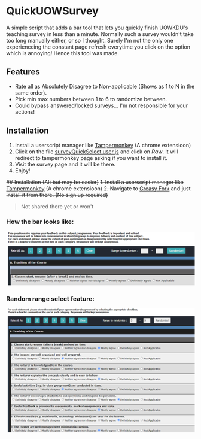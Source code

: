 # QuickUOWSurvey
A simple script that adds a bar tool that lets you quickly finish UOWKDU's teaching survey in less than a minute. Normally
such a survey wouldn't take too long manually either, or so I thought. Surely I'm not the only one experienceing the constant
page refresh everytime you click on the option which is annoying! Hence this tool was made.

## Features
- Rate all as Absolutely Disagree to Non-applicable (Shows as 1 to N in the same order).
- Pick min max numbers between 1 to 6 to randomize between.
- Could bypass answered/locked surveys... I'm not responsible for your actions!

## Installation
1. Install a userscript manager like [Tampermonkey](https://www.tampermonkey.net/) (A chrome extensioon)
2. Click on the file [surveyQuickSelect.user.js](https://github.com/HageFX-78/QuickUOWSurvey/raw/main/surveyQuickSelect.user.js) and click on *Raw*. It will redirect to tampermonkey page asking if you want to install it.
3. Visit the survey page and it will be there.
4. Enjoy!

~~## Installation (Alt but may be easier)~~
~~1. Install a userscript manager like [Tampermonkey](https://www.tampermonkey.net/) (A chrome extensioon)~~
~~2. Navigate to [Greasy Fork](https://www.google.com) and just install it from there. (No sign up required)~~
> Not shared there yet or won't

### How the bar looks like:
![Screenshot of it would look like](toolBar.png)
### Random range select feature:
![Screenshot of it would look like](randomRange.png)
